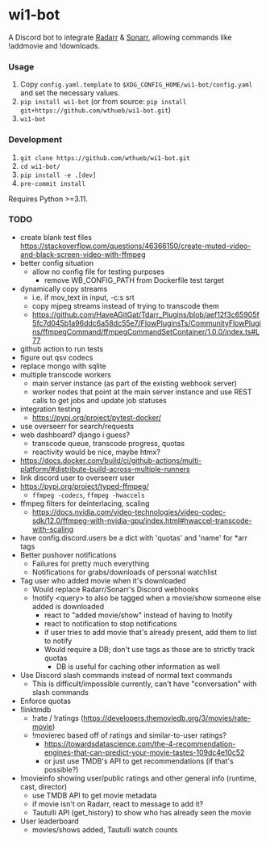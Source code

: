 # wi1-bot

A Discord bot to integrate [Radarr](https://radarr.video/) & [Sonarr](https://sonarr.tv/), allowing commands like !addmovie and !downloads.

### Usage

1. Copy `config.yaml.template` to `$XDG_CONFIG_HOME/wi1-bot/config.yaml` and set the necessary values.
2. `pip install wi1-bot` (or from source: `pip install git+https://github.com/wthueb/wi1-bot.git`)
3. `wi1-bot`

### Development

1. `git clone https://github.com/wthueb/wi1-bot.git`
2. `cd wi1-bot/`
3. `pip install -e .[dev]`
4. `pre-commit install`

Requires Python >=3.11.

### TODO

- create blank test files https://stackoverflow.com/questions/46366150/create-muted-video-and-black-screen-video-with-ffmpeg
- better config situation
  - allow no config file for testing purposes
    - remove WB_CONFIG_PATH from Dockerfile test target
- dynamically copy streams
  - i.e. if mov_text in input, -c:s srt
  - copy mjpeg streams instead of trying to transcode them
  - https://github.com/HaveAGitGat/Tdarr_Plugins/blob/aef12f3c65905f5fc7d045b1a96ddc6a58dc55e7/FlowPluginsTs/CommunityFlowPlugins/ffmpegCommand/ffmpegCommandSetContainer/1.0.0/index.ts#L77
- github action to run tests
- figure out qsv codecs
- replace mongo with sqlite
- multiple transcode workers
  - main server instance (as part of the existing webhook server)
  - worker nodes that point at the main server instance and use REST calls to get jobs and update job statuses
- integration testing
  - https://pypi.org/project/pytest-docker/
- use overseerr for search/requests
- web dashboard? django i guess?
  - transcode queue, transcode progress, quotas
  - reactivity would be nice, maybe htmx?
- https://docs.docker.com/build/ci/github-actions/multi-platform/#distribute-build-across-multiple-runners
- link discord user to overseerr user
- https://pypi.org/project/typed-ffmpeg/
  - `ffmpeg -codecs`, `ffmpeg -hwaccels`
- ffmpeg filters for deinterlacing, scaling
  - https://docs.nvidia.com/video-technologies/video-codec-sdk/12.0/ffmpeg-with-nvidia-gpu/index.html#hwaccel-transcode-with-scaling
- have config.discord.users be a dict with 'quotas' and 'name' for *arr tags
- Better pushover notifications
  - Failures for pretty much everything
  - Notifications for grabs/downloads of personal watchlist
- Tag user who added movie when it's downloaded
  - Would replace Radarr/Sonarr's Discord webhooks
  - !notify \<query\> to also be tagged when a movie/show someone else added is downloaded
    - react to "added movie/show" instead of having to !notify
    - react to notification to stop notifications
    - if user tries to add movie that's already present, add them to list to notify
    - Would require a DB; don't use tags as those are to strictly track quotas
      - DB is useful for caching other information as well
- Use Discord slash commands instead of normal text commands
  - This is difficult/impossible currently, can't have "conversation" with slash commands
- Enforce quotas
- !linktmdb
  - !rate / !ratings (https://developers.themoviedb.org/3/movies/rate-movie)
  - !movierec based off of ratings and similar-to-user ratings?
    - https://towardsdatascience.com/the-4-recommendation-engines-that-can-predict-your-movie-tastes-109dc4e10c52
    - or just use TMDB's API to get recommendations (if that's possible?)
- !movieinfo showing user/public ratings and other general info (runtime, cast, director)
  - use TMDB API to get movie metadata
  - if movie isn't on Radarr, react to message to add it?
  - Tautulli API (get_history) to show who has already seen the movie
- User leaderboard
  - movies/shows added, Tautulli watch counts

